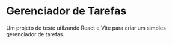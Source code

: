 # Gerenciador de Tarefas

Um projeto de teste utilzando React e Vite para criar um simples gerenciador de tarefas.
